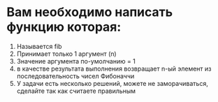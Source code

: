 # Вам необходимо написать функцию которая:

1. Называется fib
2. Принимает только 1 аргумент (n)
3. Значение аргумента по-умолчанию = 1
4. в качестве результата выполнения возвращает n-ый элемент из последовательность чисел Фибоначчи
5. У задачи есть несколько решений, можете не заморачиваться, сделайте так как считаете правильным